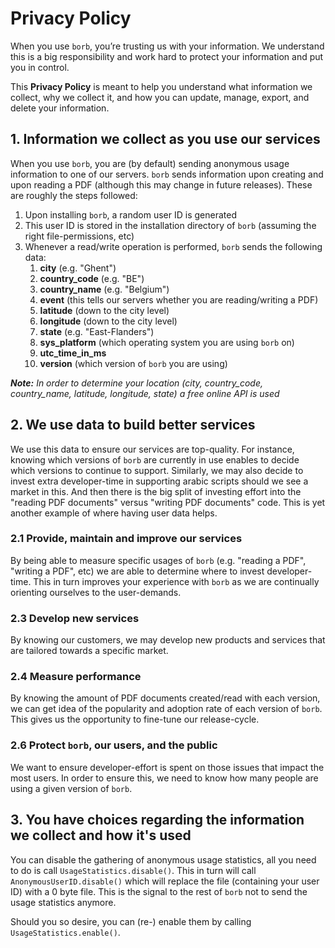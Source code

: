 # Privacy Policy

When you use `borb`, you’re trusting us with your information. 
We understand this is a big responsibility and work hard to protect your information and put you in control.

This **Privacy Policy** is meant to help you understand what information we collect, 
why we collect it, and how you can update, manage, export, and delete your information.

## 1. Information we collect as you use our services

When you use `borb`, you are (by default) sending anonymous usage information to one of our servers.
`borb` sends information upon creating and upon reading a PDF (although this may change in future releases). 
These are roughly the steps followed:

1. Upon installing `borb`, a random user ID is generated
2. This user ID is stored in the installation directory of `borb` (assuming the right file-permissions, etc)
3. Whenever a read/write operation is performed, `borb` sends the following data:
   1. **city** (e.g. "Ghent")
   2. **country_code** (e.g. "BE")
   3. **country_name** (e.g. "Belgium")
   4. **event** (this tells our servers whether you are reading/writing a PDF)
   5. **latitude** (down to the city level)
   6. **longitude** (down to the city level)
   7. **state** (e.g. "East-Flanders")
   8. **sys_platform** (which operating system you are using `borb` on)
   9. **utc_time_in_ms**
   10. **version** (which version of `borb` you are using)  

***Note:** In order to determine your location (city, country_code, country_name, latitude, longitude, state) a free online API is used*

## 2. We use data to build better services

We use this data to ensure our services are top-quality.
For instance, knowing which versions of `borb` are currently in use enables to decide which versions to continue to support.
Similarly, we may also decide to invest extra developer-time in supporting arabic scripts should we see a market in this. 
And then there is the big split of investing effort into the "reading PDF documents" versus "writing PDF documents" code. 
This is yet another example of where having user data helps.

### 2.1 Provide, maintain and improve our services

By being able to measure specific usages of `borb` (e.g. "reading a PDF", "writing a PDF", etc) we are able to determine where to invest
developer-time. This in turn improves your experience with `borb` as we are continually orienting ourselves to the user-demands.

### 2.3 Develop new services

By knowing our customers, we may develop new products and services that are tailored towards a specific market.

### 2.4 Measure performance

By knowing the amount of PDF documents created/read with each version, we can get idea of the popularity and adoption rate of each version of `borb`.
This gives us the opportunity to fine-tune our release-cycle.

### 2.6 Protect `borb`, our users, and the public

We want to ensure developer-effort is spent on those issues that impact the most users. In order to ensure this, we need to know how many people are using
a given version of `borb`.

## 3. You have choices regarding the information we collect and how it's used

You can disable the gathering of anonymous usage statistics, all you need to do is call `UsageStatistics.disable()`.
This in turn will call `AnonymousUserID.disable()` which will replace the file (containing your user ID) with a 0 byte file.
This is the signal to the rest of `borb` not to send the usage statistics anymore.

Should you so desire, you can (re-) enable them by calling `UsageStatistics.enable()`.
